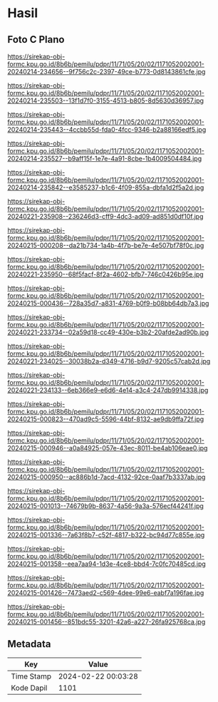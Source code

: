 # Hasil

## Foto C Plano

https://sirekap-obj-formc.kpu.go.id/8b6b/pemilu/pdpr/11/71/05/20/02/1171052002001-20240214-234656--9f756c2c-2397-49ce-b773-0d8143861cfe.jpg

https://sirekap-obj-formc.kpu.go.id/8b6b/pemilu/pdpr/11/71/05/20/02/1171052002001-20240214-235503--13f1d7f0-3155-4513-b805-8d5630d36957.jpg

https://sirekap-obj-formc.kpu.go.id/8b6b/pemilu/pdpr/11/71/05/20/02/1171052002001-20240214-235443--4ccbb55d-fda0-4fcc-9346-b2a88166edf5.jpg

https://sirekap-obj-formc.kpu.go.id/8b6b/pemilu/pdpr/11/71/05/20/02/1171052002001-20240214-235527--b9aff15f-1e7e-4a91-8cbe-1b4009504484.jpg

https://sirekap-obj-formc.kpu.go.id/8b6b/pemilu/pdpr/11/71/05/20/02/1171052002001-20240214-235842--e3585237-b1c6-4f09-855a-dbfa1d2f5a2d.jpg

https://sirekap-obj-formc.kpu.go.id/8b6b/pemilu/pdpr/11/71/05/20/02/1171052002001-20240221-235908--236246d3-cff9-4dc3-ad09-ad851d0df10f.jpg

https://sirekap-obj-formc.kpu.go.id/8b6b/pemilu/pdpr/11/71/05/20/02/1171052002001-20240215-000208--da21b734-1a4b-4f7b-be7e-4e507bf78f0c.jpg

https://sirekap-obj-formc.kpu.go.id/8b6b/pemilu/pdpr/11/71/05/20/02/1171052002001-20240221-235950--68f5facf-8f2a-4602-bfb7-746c0426b95e.jpg

https://sirekap-obj-formc.kpu.go.id/8b6b/pemilu/pdpr/11/71/05/20/02/1171052002001-20240215-000436--728a35d7-a831-4769-b0f9-b08bb64db7a3.jpg

https://sirekap-obj-formc.kpu.go.id/8b6b/pemilu/pdpr/11/71/05/20/02/1171052002001-20240221-233734--02a59d18-cc49-430e-b3b2-20afde2ad90b.jpg

https://sirekap-obj-formc.kpu.go.id/8b6b/pemilu/pdpr/11/71/05/20/02/1171052002001-20240221-234025--30038b2a-d349-4716-b9d7-9205c57cab2d.jpg

https://sirekap-obj-formc.kpu.go.id/8b6b/pemilu/pdpr/11/71/05/20/02/1171052002001-20240221-234133--6eb366e9-e6d6-4e14-a3c4-247db9914338.jpg

https://sirekap-obj-formc.kpu.go.id/8b6b/pemilu/pdpr/11/71/05/20/02/1171052002001-20240215-000823--470ad9c5-5596-44bf-8132-ae9db9ffa72f.jpg

https://sirekap-obj-formc.kpu.go.id/8b6b/pemilu/pdpr/11/71/05/20/02/1171052002001-20240215-000946--a0a84925-057e-43ec-8011-be4ab106eae0.jpg

https://sirekap-obj-formc.kpu.go.id/8b6b/pemilu/pdpr/11/71/05/20/02/1171052002001-20240215-000950--ac886b1d-7acd-4132-92ce-0aaf7b3337ab.jpg

https://sirekap-obj-formc.kpu.go.id/8b6b/pemilu/pdpr/11/71/05/20/02/1171052002001-20240215-001013--74679b9b-8637-4a56-9a3a-576ecf44241f.jpg

https://sirekap-obj-formc.kpu.go.id/8b6b/pemilu/pdpr/11/71/05/20/02/1171052002001-20240215-001336--7a63f8b7-c52f-4817-b322-bc94d77c855e.jpg

https://sirekap-obj-formc.kpu.go.id/8b6b/pemilu/pdpr/11/71/05/20/02/1171052002001-20240215-001358--eea7aa94-1d3e-4ce8-bbd4-7c0fc70485cd.jpg

https://sirekap-obj-formc.kpu.go.id/8b6b/pemilu/pdpr/11/71/05/20/02/1171052002001-20240215-001426--7473aed2-c569-4dee-99e6-eabf7a196fae.jpg

https://sirekap-obj-formc.kpu.go.id/8b6b/pemilu/pdpr/11/71/05/20/02/1171052002001-20240215-001456--851bdc55-3201-42a6-a227-26fa925768ca.jpg


## Metadata

| Key        | Value               |
| ---------- | ------------------- |
| Time Stamp | 2024-02-22 00:03:28 |
| Kode Dapil | 1101                |



